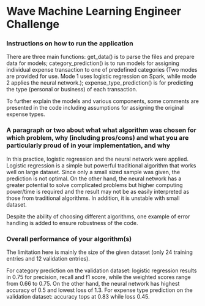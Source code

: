 # Wave Machine Learning Engineer Challenge

### Instructions on how to run the application

There are three main functions: get_data() is to parse the files and prepare data for models; category_prediction() is to run models for assigning individual expense transaction to one of predefined categories (Two modes are provided for use. Mode 1 uses logistic regression on Spark, while mode 2 applies the neural network.); expense_type_prediction() is for predicting the type (personal or business) of each transaction.

To further explain the models and various components, some comments are presented in the code including assumptions for assigning the original expense types.

### A paragraph or two about what what algorithm was chosen for which problem, why (including pros/cons) and what you are particularly proud of in your implementation, and why

In this practice, logistic regression and the neural network were applied. Logistic regression is a simple but powerful traditional algorithm that works well on large dataset. Since only a small sized sample was given, the prediction is not optimal. On the other hand, the neural network has a greater potential to solve complicated problems but higher computing power/time is required and the result may not be as easily interpreted as those from traditional algorithms. In addition, it is unstable with small dataset.

Despite the ability of choosing different algorithms, one example of error handling is added to ensure robustness of the code.

### Overall performance of your algorithm(s)

The limitation here is mainly the size of the given dataset (only 24 training entries and 12 validation entries).

For category prediction on the validation dataset: logistic regression results in 0.75 for precision, recall and f1 score, while the weighted scores range from 0.66 to 0.75. On the other hand, the neural network has highest accuracy of 0.5 and lowest loss of 1.3.
For expense type prediction on the validation dataset: accuracy tops at 0.83 while loss 0.45.
